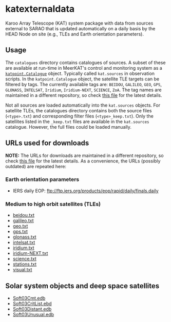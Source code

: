 # katexternaldata

Karoo Array Telescope (KAT) system package with data from sources external to SARAO that is updated automatically
on a daily basis by the HEAD Node on site (e.g., TLEs and Earth orientation parameters).

## Usage

The `catalogues` directory contains catalogues of sources.  A subset of these are available at run-time in
MeerKAT's control and monitoring system as a [`katpoint.Catalogue`](https://github.com/ska-sa/katpoint/blob/65f7a18083b3d44c8abc69b5f5d7723ed8c1509d/katpoint/catalogue.py#L46) object.
Typically called `kat.sources` in observation scripts.  In the `katpoint.Catalogue` object, 
the satellite TLE targets can be filtered by tags.  The currently available tags are:
`BEIDOU`, `GALILEO`, `GEO`, `GPS`, `GLONASS`, `INTELSAT`, `Iridium`, `Iridium-NEXT`, `SCIENCE`, `ZoA`.
The tag names are maintained in a different repository, so check [this file](https://github.com/ska-sa/katcamconfig/blob/dff62c9aa4c5664ad792d3ac7b43ffe781d8f01c/systems/base_conf.conf#L258) for the latest details.

Not all sources are loaded automatically into the `kat.sources` objects.  For satellite TLEs, the catalogues
directory contains both the source files (`<type>.txt`) and corresponding filter files (`<type>_keep.txt`).
Only the satellites listed in the `_keep.txt` files are available in the `kat.sources` catalogue.
However, the full files could be loaded manually.

## URLs used for downloads

**NOTE:** The URLs for downloads are maintained in a different repository, so check
[this file](https://github.com/ska-sa/katcamconfig/blob/master/static/other/kat-downloader.conf) for the
latest details.  As a convenience, the URLs (possibly outdated) are repeated here:

### Earth orientation parameters
 - IERS daily EOP: ftp://ftp.iers.org/products/eop/rapid/daily/finals.daily
 
### Medium to high orbit satellites (TLEs)
 - [beidou.txt](http://celestrak.com/NORAD/elements/beidou.txt)
 - [galileo.txt](http://celestrak.com/NORAD/elements/galileo.txt)
 - [geo.txt](http://www.celestrak.com/NORAD/elements/geo.txt)
 - [gps.txt](http://celestrak.com/NORAD/elements/supplemental/gps.txt)
 - [glonass.txt](http://celestrak.com/NORAD/elements/supplemental/glonass.txt)
 - [intelsat.txt](http://celestrak.com/NORAD/elements/supplemental/intelsat.txt)
 - [iridium.txt](http://www.celestrak.com/NORAD/elements/iridium.txt)
 - [iridium-NEXT.txt](http://www.celestrak.com/NORAD/elements/iridium-NEXT.txt)
 - [science.txt](http://celestrak.com/NORAD/elements/science.txt)
 - [stations.txt](http://www.celestrak.com/NORAD/elements/stations.txt)
 - [visual.txt](http://www.celestrak.com/NORAD/elements/visual.txt)

## Solar system objects and deep space satellites
- [Soft03Cmt.edb](http://www.minorplanetcenter.net/iau/Ephemerides/Comets/Soft03Cmt.txt)
- [Soft03CritList.ebd](http://www.minorplanetcenter.net/iau/Ephemerides/CritList/Soft03CritList.txt)
- [Soft03Distant.edb](http://www.minorplanetcenter.net/iau/Ephemerides/Distant/Soft03Distant.txt)
- [Soft03Unusual.edb](http://www.minorplanetcenter.net/iau/Ephemerides/Unusual/Soft03Unusual.txt)
